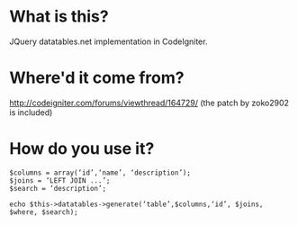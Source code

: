 # What is this?

JQuery datatables.net implementation in CodeIgniter.

# Where'd it come from?

http://codeigniter.com/forums/viewthread/164729/ (the patch by zoko2902 is included)

# How do you use it?

	$columns = array(‘id’,‘name’, ‘description’);
	$joins = ‘LEFT JOIN ...’;
	$search = ‘description’;

	echo $this->datatables->generate(‘table’,$columns,‘id’, $joins, $where, $search);
